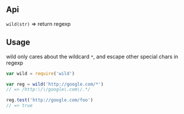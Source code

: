 Api
---

`wild(str)` => return regexp


Usage
---

wild only cares about the wildcard `*`, and escape other special chars in regexp

```js
var wild = require('wild')

var reg = wild('http://google.com/*')
// => /http:\/\/google\.com\/.*/

reg.test('http://google.com/foo')
// => true
```
